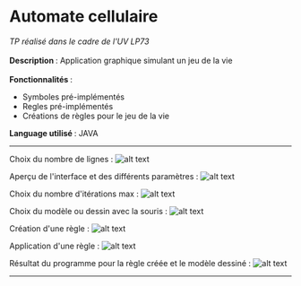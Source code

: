 # Automate cellulaire
<i>TP réalisé dans le cadre de l'UV LP73</i>
<br><br>
<b>Description </b>: Application graphique simulant un jeu de la vie
<br><br>
<b>Fonctionnalités </b>:
<ul>
  <li>Symboles pré-implémentés</li>
  <li>Regles pré-implémentés</li>
  <li>Créations de règles pour le jeu de la vie</li>
</ul>
<b>Language utilisé </b>: JAVA
<hr>

Choix du nombre de lignes :
![alt text](https://image.noelshack.com/fichiers/2018/24/1/1528702459-capture.png)<br>

Aperçu de l'interface et des différents paramètres :
![alt text](https://image.noelshack.com/fichiers/2018/24/1/1528702459-capture2.png)<br>

Choix du nombre d'itérations max :
![alt text](https://image.noelshack.com/fichiers/2018/24/1/1528702459-capture6.png)<br>

Choix du modèle ou dessin avec la souris : 
![alt text](https://image.noelshack.com/fichiers/2018/24/1/1528702459-capture3.png)<br>

Création d'une règle : 
![alt text](https://image.noelshack.com/fichiers/2018/24/1/1528702459-capture4.png)<br>

Application d'une règle : 
![alt text](https://image.noelshack.com/fichiers/2018/24/1/1528702459-capture5.png)<br>

Résultat du programme pour la règle créée et le modèle dessiné : 
![alt text](https://image.noelshack.com/fichiers/2018/24/1/1528702738-capture7.png)<br>

<hr>
